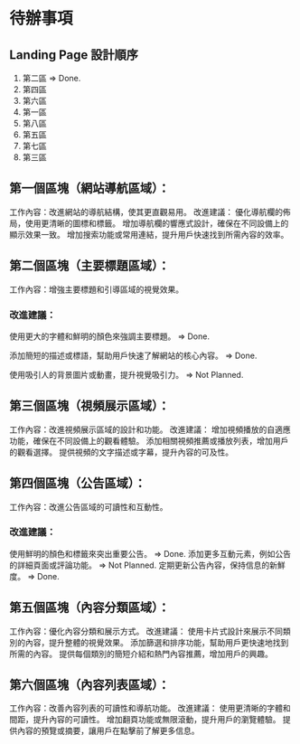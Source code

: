# 待辦事項
## Landing Page 設計順序
1. 第二區 => Done.
2. 第四區
3. 第六區
4. 第一區
5. 第八區
6. 第五區
7. 第七區
8. 第三區


## 第一個區塊（網站導航區域）：

工作內容：改進網站的導航結構，使其更直觀易用。
改進建議：
優化導航欄的佈局，使用更清晰的圖標和標籤。
增加導航欄的響應式設計，確保在不同設備上的顯示效果一致。
增加搜索功能或常用連結，提升用戶快速找到所需內容的效率。

## 第二個區塊（主要標題區域）：

工作內容：增強主要標題和引導區域的視覺效果。

### 改進建議：
使用更大的字體和鮮明的顏色來強調主要標題。 => Done.

添加簡短的描述或標語，幫助用戶快速了解網站的核心內容。 => Done.

使用吸引人的背景圖片或動畫，提升視覺吸引力。 => Not Planned. 

## 第三個區塊（視頻展示區域）：

工作內容：改進視頻展示區域的設計和功能。
改進建議：
增加視頻播放的自適應功能，確保在不同設備上的觀看體驗。
添加相關視頻推薦或播放列表，增加用戶的觀看選擇。
提供視頻的文字描述或字幕，提升內容的可及性。

## 第四個區塊（公告區域）：

工作內容：改進公告區域的可讀性和互動性。

### 改進建議：

使用鮮明的顏色和標籤來突出重要公告。  => Done.
添加更多互動元素，例如公告的詳細頁面或評論功能。  => Not Planned. 
定期更新公告內容，保持信息的新鮮度。  => Done.

## 第五個區塊（內容分類區域）：

工作內容：優化內容分類和展示方式。
改進建議：
使用卡片式設計來展示不同類別的內容，提升整體的視覺效果。
添加篩選和排序功能，幫助用戶更快速地找到所需的內容。
提供每個類別的簡短介紹和熱門內容推薦，增加用戶的興趣。

## 第六個區塊（內容列表區域）：

工作內容：改善內容列表的可讀性和導航功能。
改進建議：
使用更清晰的字體和間距，提升內容的可讀性。
增加翻頁功能或無限滾動，提升用戶的瀏覽體驗。
提供內容的預覽或摘要，讓用戶在點擊前了解更多信息。

